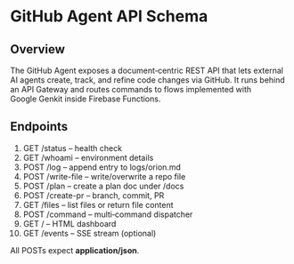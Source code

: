# GitHub Agent API Schema

## Overview
The GitHub Agent exposes a document‑centric REST API that lets external AI agents create, track, and refine code changes via GitHub.  It runs behind an API Gateway and routes commands to flows implemented with Google Genkit inside Firebase Functions.

## Endpoints
1. GET /status – health check  
2. GET /whoami – environment details  
3. POST /log – append entry to logs/orion.md  
4. POST /write-file – write/overwrite a repo file  
5. POST /plan – create a plan doc under /docs  
6. POST /create-pr – branch, commit, PR  
7. GET /files – list files or return file content  
8. POST /command – multi‑command dispatcher  
9. GET / – HTML dashboard  
10. GET /events – SSE stream (optional)

All POSTs expect **application/json**.